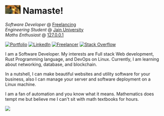 <h1><img alt="" src="./assets/dont-matter-dont-care.gif" width="50"> Namaste!</h1>

<i>Software Developer</i> @ <a href="https://www.freelancer.in/u/PiyushTheRipper">Freelancing</a><br>
<i>Engineering Student</i> @ <a href="https://en.wikipedia.org/wiki/Jain_University">Jain University</a><br>
<i>Maths Enthusiast</i> @ <a href="https://en.wikipedia.org/wiki/Localhost">127.0.0.1</a><br>

[![Portfolio](https://img.shields.io/badge/Portfolio-%23000000.svg?style=for-the-badge&logo=firefox&logoColor=#FF7139)](https://piyushxcoder.in)
[![LinkedIn](https://img.shields.io/badge/linkedin-%230077B5.svg?style=for-the-badge&logo=linkedin&logoColor=white)](https://www.linkedin.com/in/piyushxcoder/)
[![Freelancer](https://img.shields.io/badge/Freelancer-29B2FE?style=for-the-badge&logo=Freelancer&logoColor=white)](https://www.freelancer.in/u/PiyushTheRipper/)
[![Stack Overflow](https://img.shields.io/badge/-Stackoverflow-FE7A16?style=for-the-badge&logo=stack-overflow&logoColor=white)](https://stackoverflow.com/users/8168042/piyush-mishra?tab=profile)


I am a Software Developer. My interests are Full stack Web development,  Rust Programming language, and DevOps on Linux. Currently, I am learning about networking, database, and blockchain.

In a nutshell, I can make beautiful websites and utility software for your business, also I can manage your server and software deployment on a Linux machine.

I am a fan of automation and you know what it means. Mathematics does tempt me but believe me I can't sit with math textbooks for hours.

![](http://github-profile-summary-cards.vercel.app/api/cards/profile-details?username=PiyushXCoder&theme=default) 
